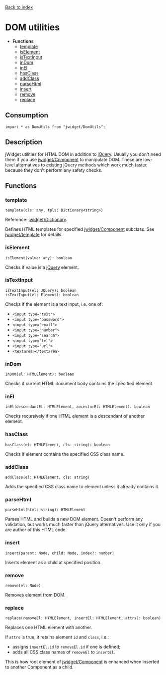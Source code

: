 [Back to index](../README.md)

# DOM utilities

* **Functions**
	* [template](#template)
	* [isElement](#iselement)
	* [isTextInput](#istextinput)
	* [inDom](#indom)
	* [inEl](#inel)
	* [hasClass](#hasclass)
	* [addClass](#addclass)
	* [parseHtml](#parsehtml)
	* [insert](#insert)
	* [remove](#remove)
	* [replace](#replace)

## Consumption

	import * as DomUtils from "jwidget/DomUtils";

## Description

jWidget utilities for HTML DOM in addition to [jQuery](http://api.jquery.com/). Usually you don't need them if you use [jwidget/Component](Component.md) to manipulate DOM. These are low-level alternatives to existing jQuery methods which work much faster, because they don't perform any safety checks.

## Functions

### template

    template(cls: any, tpls: Dictionary<string>)

Reference: [jwidget/Dictionary](Dictionary.md).

Defines HTML templates for specified [jwidget/Component](Component.md) subclass.
See [jwidget/template](template.md) for details.

### isElement

    isElement(value: any): boolean

Checks if value is a [jQuery](http://api.jquery.com/) element.

### isTextInput

    isTextInput(el: JQuery): boolean
    isTextInput(el: Element): boolean

Checks if the element is a text input, i.e. one of:

* `<input type="text">`
* `<input type="password">`
* `<input type="email">`
* `<input type="number">`
* `<input type="search">`
* `<input type="tel">`
* `<input type="url">`
* `<textarea></textarea>`

### inDom

    inDom(el: HTMLElement): boolean

Checks if current HTML document body contains the specified element.

### inEl

    inEl(descendantEl: HTMLElement, ancestorEl: HTMLElement): boolean

Checks recursively if one HTML element is a descendant of another element.

### hasClass

    hasClass(el: HTMLElement, cls: string): boolean

Checks if element contains the specified CSS class name.

### addClass

    addClass(el: HTMLElement, cls: string)

Adds the specified CSS class name to element unless it already contains it.

### parseHtml

    parseHtml(html: string): HTMLElement

Parses HTML and builds a new DOM element. Doesn't perform any validation, but works much faster than jQuery alternatives. Use it only if you are author of this HTML code.

### insert

    insert(parent: Node, child: Node, index?: number)

Inserts element as a child at specified position.

### remove

    remove(el: Node)

Removes element from DOM.

### replace

    replace(removeEl: HTMLElement, insertEl: HTMLElement, attrs?: boolean)

Replaces one HTML element with another.

If `attrs` is true, it retains element `id` and `class`, i.e.:

* assigns `insertEl.id` to `removeEl.id` if one is defined;
* adds all CSS class names of `removeEl` to `insertEl`.

This is how root element of [jwidget/Component](Component.md) is enhanced when inserted to another Component as a child.
